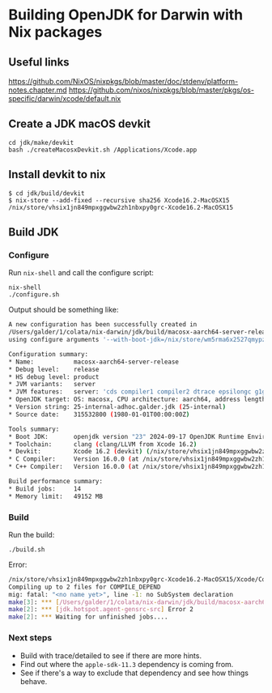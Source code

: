 # Building OpenJDK for Darwin with Nix packages

## Useful links

https://github.com/NixOS/nixpkgs/blob/master/doc/stdenv/platform-notes.chapter.md
https://github.com/nixos/nixpkgs/blob/master/pkgs/os-specific/darwin/xcode/default.nix

## Create a JDK macOS devkit

```shell
cd jdk/make/devkit
bash ./createMacosxDevkit.sh /Applications/Xcode.app
```

## Install devkit to nix

```shell
$ cd jdk/build/devkit
$ nix-store --add-fixed --recursive sha256 Xcode16.2-MacOSX15
/nix/store/vhsix1jn849mpxggwbw2zh1nbxpy0grc-Xcode16.2-MacOSX15
```

## Build JDK

### Configure

Run `nix-shell` and call the configure script:

```shell
nix-shell
./configure.sh
```

Output should be something like:

```bash
A new configuration has been successfully created in
/Users/galder/1/colata/nix-darwin/jdk/build/macosx-aarch64-server-release
using configure arguments '--with-boot-jdk=/nix/store/wm5rma6x2527qmypzj7rwml8vf9vprgj-zulu-ca-jdk-23.0.0/zulu-23.jdk/Contents/Home --with-devkit=/nix/store/vhsix1jn849mpxggwbw2zh1nbxpy0grc-Xcode16.2-MacOSX15'.

Configuration summary:
* Name:           macosx-aarch64-server-release
* Debug level:    release
* HS debug level: product
* JVM variants:   server
* JVM features:   server: 'cds compiler1 compiler2 dtrace epsilongc g1gc jfr jni-check jvmci jvmti management parallelgc serialgc services shenandoahgc vm-structs zgc'
* OpenJDK target: OS: macosx, CPU architecture: aarch64, address length: 64
* Version string: 25-internal-adhoc.galder.jdk (25-internal)
* Source date:    315532800 (1980-01-01T00:00:00Z)

Tools summary:
* Boot JDK:       openjdk version "23" 2024-09-17 OpenJDK Runtime Environment Zulu23.28+85-CA (build 23+37) OpenJDK 64-Bit Server VM Zulu23.28+85-CA (build 23+37, mixed mode, sharing) (at /nix/store/wm5rma6x2527qmypzj7rwml8vf9vprgj-zulu-ca-jdk-23.0.0/zulu-23.jdk/Contents/Home)
* Toolchain:      clang (clang/LLVM from Xcode 16.2)
* Devkit:         Xcode 16.2 (devkit) (/nix/store/vhsix1jn849mpxggwbw2zh1nbxpy0grc-Xcode16.2-MacOSX15)
* C Compiler:     Version 16.0.0 (at /nix/store/vhsix1jn849mpxggwbw2zh1nbxpy0grc-Xcode16.2-MacOSX15/Xcode/Contents/Developer/Toolchains/XcodeDefault.xctoolchain/usr/bin/clang)
* C++ Compiler:   Version 16.0.0 (at /nix/store/vhsix1jn849mpxggwbw2zh1nbxpy0grc-Xcode16.2-MacOSX15/Xcode/Contents/Developer/Toolchains/XcodeDefault.xctoolchain/usr/bin/clang++)

Build performance summary:
* Build jobs:     14
* Memory limit:   49152 MB
```

### Build

Run the build:

```shell
./build.sh
```

Error:

```bash
/nix/store/vhsix1jn849mpxggwbw2zh1nbxpy0grc-Xcode16.2-MacOSX15/Xcode/Contents/Developer/Toolchains/XcodeDefault.xctoolchain/usr/bin/mig: line 171: error: unable to find sdk: '/nix/store/lsjl29pwp5if71jfgxlv8fifsrpax805-apple-sdk-11.3/Platforms/MacOSX.platform/Developer/SDKs/MacOSX.sdk': No such file or directory
Compiling up to 2 files for COMPILE_DEPEND
mig: fatal: "<no name yet>", line -1: no SubSystem declaration
make[3]: *** [/Users/galder/1/colata/nix-darwin/jdk/build/macosx-aarch64-server-release/support/gensrc/jdk.hotspot.agent/mach_excServer.c] Error 1
make[2]: *** [jdk.hotspot.agent-gensrc-src] Error 2
make[2]: *** Waiting for unfinished jobs....
```

### Next steps

* Build with trace/detailed to see if there are more hints.
* Find out where the `apple-sdk-11.3` dependency is coming from.
* See if there's a way to exclude that dependency and see how things behave.
